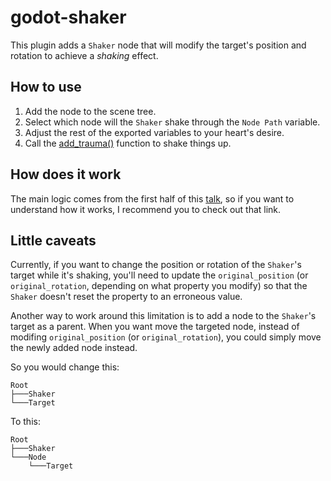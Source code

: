 # godot-shaker

This plugin adds a `Shaker` node that will modify the target's position and rotation to achieve a _shaking_ effect.

## How to use

1. Add the node to the scene tree.
2. Select which node will the `Shaker` shake through the `Node Path` variable.
3. Adjust the rest of the exported variables to your heart's desire.
4. Call the [add_trauma()](https://github.com/Awkor/godot-shaker/blob/master/addons/shaker/source/ShakerNode.gd#L89) function to shake things up.

## How does it work

The main logic comes from the first half of this [talk](https://www.youtube.com/watch?v=tu-Qe66AvtY), so if you want to understand how it works, I recommend you to check out that link.

## Little caveats

Currently, if you want to change the position or rotation of the `Shaker`'s target while it's shaking, you'll need to update the `original_position` (or `original_rotation`, depending on what property you modify) so that the `Shaker` doesn't reset the property to an erroneous value.

Another way to work around this limitation is to add a node to the `Shaker`'s target as a parent. When you want move the targeted node, instead of modifing `original_position` (or `original_rotation`), you could simply move the newly added node instead.

So you would change this:

```
Root
├───Shaker
└───Target
```

To this:

```
Root
├───Shaker
└───Node
    └───Target
```
